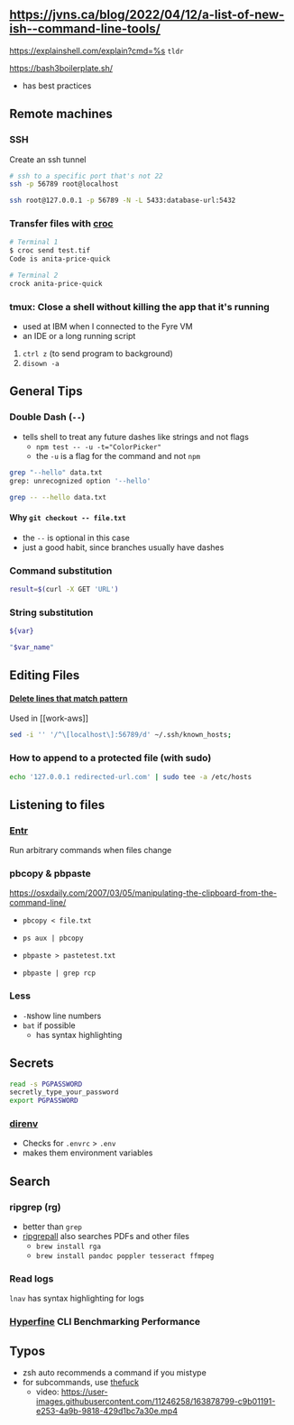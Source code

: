 ## https://jvns.ca/blog/2022/04/12/a-list-of-new-ish--command-line-tools/

https://explainshell.com/explain?cmd=%s
`tldr`

https://bash3boilerplate.sh/

- has best practices

## Remote machines

### SSH

Create an ssh tunnel
```bash
# ssh to a specific port that's not 22
ssh -p 56789 root@localhost
```

```bash
ssh root@127.0.0.1 -p 56789 -N -L 5433:database-url:5432
```

### Transfer files with [croc](https://github.com/schollz/croc)
```bash
# Terminal 1
$ croc send test.tif
Code is anita-price-quick
```

```bash
# Terminal 2
crock anita-price-quick
```

### tmux: Close a shell without killing the app that it's running

- used at IBM when I connected to the Fyre VM
- an IDE or a long running script

1. `ctrl z` (to send program to background)
2. `disown -a`

## General Tips

### Double Dash (`--`)

- tells shell to treat any future dashes like strings and not flags
  - `npm test -- -u -t="ColorPicker"`
  - the `-u` is a flag for the command and not `npm`

```bash
grep "--hello" data.txt
grep: unrecognized option '--hello'
```

```bash
grep -- --hello data.txt
```

#### Why `git checkout -- file.txt`

- the `--` is optional in this case
- just a good habit, since branches usually have dashes


### Command substitution

```bash
result=$(curl -X GET 'URL')
```

### String substitution

```bash
${var}

"$var_name"
```

## Editing Files
#### [Delete lines that match pattern](https://stackoverflow.com/a/5410784/8479344)

Used in [[work-aws]]

```bash
sed -i '' '/^\[localhost\]:56789/d' ~/.ssh/known_hosts;
```

### How to append to a protected file (with sudo)

```bash
echo '127.0.0.1 redirected-url.com' | sudo tee -a /etc/hosts
```

## Listening to files

### [Entr](https://github.com/eradman/entr)
Run arbitrary commands when files change

### pbcopy & pbpaste

https://osxdaily.com/2007/03/05/manipulating-the-clipboard-from-the-command-line/

* `pbcopy < file.txt`
* `ps aux | pbcopy`


* `pbpaste > pastetest.txt`
* `pbpaste | grep rcp`


### Less

- `-N`show line numbers
- `bat` if possible
    - has syntax highlighting

## Secrets

```bash
read -s PGPASSWORD
secretly_type_your_password
export PGPASSWORD
```

### [direnv](https://github.com/direnv/direnv)
- Checks for `.envrc` > `.env`
- makes them environment variables

## Search

### ripgrep (rg)

* better than `grep`
* [ripgrepall](https://github.com/phiresky/ripgrep-all) also searches PDFs and other files
    * `brew install rga`
    * `brew install pandoc poppler tesseract ffmpeg`


### Read logs

`lnav` has syntax highlighting for logs

### [Hyperfine](https://github.com/sharkdp/hyperfine) CLI Benchmarking Performance


## Typos
- zsh auto recommends a command if you mistype
- for subcommands, use [thefuck](https://github.com/nvbn/thefuck)
    - video: https://user-images.githubusercontent.com/11246258/163878799-c9b01191-e253-4a9b-9818-429d1bc7a30e.mp4